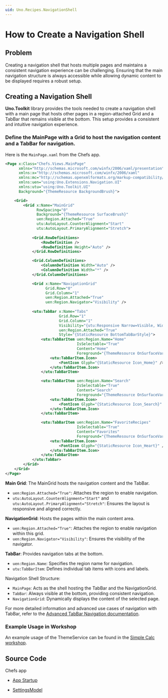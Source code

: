 ```yaml
---
uid: Uno.Recipes.NavigationShell
---
```


# How to Create a Navigation Shell 

## Problem

Creating a navigation shell that hosts multiple pages and maintains a consistent navigation experience can be challenging. Ensuring that the main navigation structure is always accessible while allowing dynamic content to be displayed requires a robust setup.

## Creating a Navigation Shell

**Uno.Toolkit** library provides the tools needed to create a navigation shell with a main page that hosts other pages in a region-attached Grid and a TabBar that remains visible at the bottom. This setup provides a consistent and intuitive navigation experience.

### Define the MainPage with a Grid to host the navigation content and a TabBar for navigation.

Here is the `MainPage.xaml` from the Chefs app.

``` xml
<Page x:Class="Chefs.Views.MainPage"
      xmlns="http://schemas.microsoft.com/winfx/2006/xaml/presentation"
      xmlns:x="http://schemas.microsoft.com/winfx/2006/xaml"
      xmlns:mc="http://schemas.openxmlformats.org/markup-compatibility/2006"
      xmlns:uen="using:Uno.Extensions.Navigation.UI"
      xmlns:utu="using:Uno.Toolkit.UI"
      Background="{ThemeResource BackgroundBrush}">

    <Grid>
        <Grid x:Name="MainGrid"
              RowSpacing="0"
              Background="{ThemeResource SurfaceBrush}"
              uen:Region.Attached="True"
              utu:AutoLayout.CounterAlignment="Start"
              utu:AutoLayout.PrimaryAlignment="Stretch">
            
            <Grid.RowDefinitions>
                <RowDefinition />
                <RowDefinition Height="Auto" />
            </Grid.RowDefinitions>

            <Grid.ColumnDefinitions>
                <ColumnDefinition Width="Auto" />
                <ColumnDefinition Width="*" />
            </Grid.ColumnDefinitions>

            <Grid x:Name="NavigationGrid"
                  Grid.Row="0"
                  Grid.Column="1"
                  uen:Region.Attached="True"
                  uen:Region.Navigator="Visibility" />
            
            <utu:TabBar x:Name="Tabs"
                        Grid.Row="1"
                        Grid.Column="1"
                        Visibility="{utu:Responsive Narrow=Visible, Wide=Collapsed}"
                        uen:Region.Attached="True"
                        Style="{StaticResource BottomTabBarStyle}">
                <utu:TabBarItem uen:Region.Name="Home"
                                IsSelectable="True"
                                Content="Home"
                                Foreground="{ThemeResource OnSurfaceVariantBrush}">
                    <utu:TabBarItem.Icon>
                        <FontIcon Glyph="{StaticResource Icon_Home}" />
                    </utu:TabBarItem.Icon>
                </utu:TabBarItem>

                <utu:TabBarItem uen:Region.Name="Search"
                                IsSelectable="True"
                                Content="Search"
                                Foreground="{ThemeResource OnSurfaceVariantBrush}">
                    <utu:TabBarItem.Icon>
                        <FontIcon Glyph="{StaticResource Icon_Search}" />
                    </utu:TabBarItem.Icon>
                </utu:TabBarItem>

                <utu:TabBarItem uen:Region.Name="FavoriteRecipes"
                                IsSelectable="True"
                                Content="Favorites"
                                Foreground="{ThemeResource OnSurfaceVariantBrush}">
                    <utu:TabBarItem.Icon>
                        <FontIcon Glyph="{StaticResource Icon_Heart}" />
                    </utu:TabBarItem.Icon>
                </utu:TabBarItem>
            </utu:TabBar>
        </Grid>
    </Grid>
</Page>
```

**Main Grid**: The MainGrid hosts the navigation content and the TabBar.

- `uen:Region.Attached="True"`: Attaches the region to enable navigation.
- `utu:AutoLayout.CounterAlignment="Start"` and `utu:AutoLayout.PrimaryAlignment="Stretch"`: Ensures the layout is responsive and aligned correctly.

**NavigationGrid**: Hosts the pages within the main content area.

- `uen:Region.Attached="True"`: Attaches the region to enable navigation within this grid.
- `uen:Region.Navigator="Visibility"`: Ensures the visibility of the navigator.

**TabBar**: Provides navigation tabs at the bottom.

- `uen:Region.Name`: Specifies the region name for navigation.
- `utu:TabBarItem`: Defines individual tab items with icons and labels.

Navigation Shell Structure:

- `MainPage`: Acts as the shell hosting the TabBar and the NavigationGrid.
- `TabBar`: Always visible at the bottom, providing consistent navigation.
- `NavigationGrid`: Dynamically displays the content of the selected page.

For more detailed information and advanced use cases of navigation with TabBar, refer to the [Advanced TabBar Navigation documentation](xref:Uno.Extensions.Navigation.Advanced.TabBar).

### Example Usage in Workshop

An example usage of the ThemeService can be found in the [Simple Calc workshop](https://platform.uno/docs/articles/external/workshops/simple-calc/modules/MVVM-XAML/05-Finish%20the%20App/README.html#adding-the-themeservice).


## Source Code

Chefs app

- [App Startup](https://github.com/unoplatform/uno.chefs/blob/a623c4e601f705621eb9ae622aa6e0f6984ee415/src/Chefs/App.cs#L43)

- [SettingsModel](https://github.com/unoplatform/uno.chefs/blob/f7ccfcc2d47d7d45e2ae34a1a251d8c95311c309/src/Chefs/Presentation/SettingsModel.cs#L27-L28)
